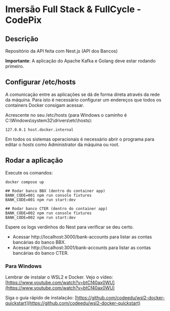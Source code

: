 # Imersão Full Stack & FullCycle - CodePix

## Descrição

Repositório da API feita com Nest.js (API dos Bancos)

**Importante**: A aplicação do Apache Kafka e Golang deve estar rodando primeiro.

## Configurar /etc/hosts

A comunicação entre as aplicações se dá de forma direta através da rede da máquina.
Para isto é necessário configurar um endereços que todos os containers Docker consigam acessar.

Acrescente no seu /etc/hosts (para Windows o caminho é C:\Windows\system32\drivers\etc\hosts):
```
127.0.0.1 host.docker.internal
```
Em todos os sistemas operacionais é necessário abrir o programa para editar o *hosts* como Administrator da máquina ou root.

## Rodar a aplicação

Execute os comandos:
```
docker compose up

## Rodar banco BBX (dentro do container app)
BANK_CODE=001 npm run console fixtures
BANK_CODE=001 npm run start:dev

## Rodar banco CTER (dentro do container app)
BANK_CODE=002 npm run console fixtures
BANK_CODE=002 npm run start:dev
```

Espere os logs verdinhos do Nest para verificar se deu certo.

* Acessar http://localhost:3000/bank-accounts para listar as contas bancárias do banco BBX.
* Acessar http://localhost:3001/bank-accounts para listar as contas bancárias do banco CTER.

### Para Windows 

Lembrar de instalar o WSL2 e Docker. Vejo o vídeo: [https://www.youtube.com/watch?v=btCf40ax0WU](https://www.youtube.com/watch?v=btCf40ax0WU) 

Siga o guia rápido de instalação: [https://github.com/codeedu/wsl2-docker-quickstart](https://github.com/codeedu/wsl2-docker-quickstart) 
